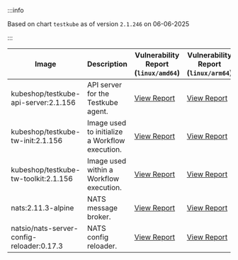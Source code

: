 :::info

Based on chart `testkube` as of version `2.1.246` on 06-06-2025

:::

| Image | Description | Vulnerability Report (`linux/amd64`) | Vulnerability Report (`linux/arm64`) | Docker Image |
|-------|-------------|----------------------------------------|----------------------------------------|--------------|
| kubeshop/testkube-api-server:2.1.156 | API server for the Testkube agent. | [View Report](./testkube-api-server-2.1.156_linux_amd64.md) | [View Report](./testkube-api-server-2.1.156_linux_arm64.md) | [View Image](https://hub.docker.com/layers/kubeshop/testkube-api-server/2.1.156/images/sha256-5bf173c397b6563c08be3b7e3932c6c7ad77480eaea274e53fed1d594f4cd259?context=explore) |
| kubeshop/testkube-tw-init:2.1.156 | Image used to initialize a Workflow execution. | [View Report](./testkube-tw-init-2.1.156_linux_amd64.md) | [View Report](./testkube-tw-init-2.1.156_linux_arm64.md) | [View Image](https://hub.docker.com/layers/kubeshop/testkube-tw-init/2.1.156/images/sha256-40dda0735979f23eef1ce4ccfcba6284d5bb718ec763362881154c6d274f195d?context=explore) |
| kubeshop/testkube-tw-toolkit:2.1.156 | Image used within a Workflow execution. | [View Report](./testkube-tw-toolkit-2.1.156_linux_amd64.md) | [View Report](./testkube-tw-toolkit-2.1.156_linux_arm64.md) | [View Image](https://hub.docker.com/layers/kubeshop/testkube-tw-toolkit/2.1.156/images/sha256-8728eb002d0228acc00c0514b629faf07aa6daead3e1a4f657b3d1ffe78e6138?context=explore) |
| nats:2.11.3-alpine | NATS message broker. | [View Report](./nats-2.11.3-alpine_linux_amd64.md) | [View Report](./nats-2.11.3-alpine_linux_arm64.md) | [View Image](https://hub.docker.com/layers/library/nats/2.11.3-alpine/images/sha256-f6be324fcee27f2a91178d74f77bb4ba3e5a9d2e72ba7d6871f45d14aadca40a?context=explore) |
| natsio/nats-server-config-reloader:0.17.3 | NATS config reloader. | [View Report](./nats-server-config-reloader-0.17.3_linux_amd64.md) | [View Report](./nats-server-config-reloader-0.17.3_linux_arm64.md) | [View Image](https://hub.docker.com/layers/natsio/nats-server-config-reloader/0.17.3/images/sha256-6798c689cca8a98f34e57db124abe46c81edf9bfb02d54ad85da60d0e41ef592?context=explore) |
